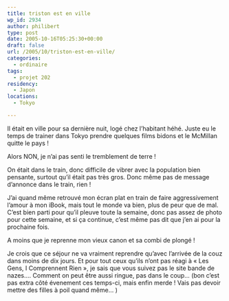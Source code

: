 ```yaml
---
title: triston est en ville
wp_id: 2934
author: philibert
type: post
date: 2005-10-16T05:25:30+00:00
draft: false
url: /2005/10/triston-est-en-ville/
categories:
  - ordinaire
tags:
  - projet 202
residency:
  - Japon
locations:
  - Tokyo

---
```

Il était en ville pour sa dernière nuit, logé chez l&rsquo;habitant héhé. Juste eu le temps de trainer dans Tokyo prendre quelques films bidons et le McMillan quitte le pays ! 

Alors NON, je n&rsquo;ai pas senti le tremblement de terre !

On était dans le train, donc difficile de vibrer avec la population bien pensante, surtout qu&rsquo;il était pas très gros. Donc même pas de message d&rsquo;annonce dans le train, rien ! 

J&rsquo;ai quand même retrouvé mon écran plat en train de faire aggressivement l&rsquo;amour à mon iBook, mais tout le monde va bien, plus de peur que de mal. C&rsquo;est bien parti pour qu&rsquo;il pleuve toute la semaine, donc pas assez de photo pour cette semaine, et si ça continue, c&rsquo;est même pas dit que j&rsquo;en ai pour la prochaine fois.
  
A moins que je reprenne mon vieux canon et sa combi de plongé !
  
Je crois que ce séjour ne va vraiment reprendre qu&rsquo;avec l&rsquo;arrivée de la couz dans moins de dix jours. Et pour tout ceux qu&rsquo;ils n&rsquo;ont pas réagi à « Les Gens, I Comprennent Rien », je sais que vous suivez pas le site bande de nazes&#8230;. Comment on peut être aussi ringue, pas dans le coup&#8230; (bon c&rsquo;est pas extra côté évenement ces temps-ci, mais enfin merde ! Vais pas devoir mettre des filles à poil quand même&#8230; )